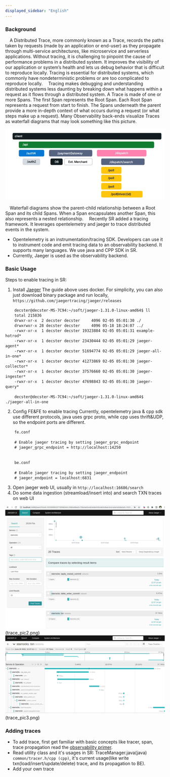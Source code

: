 ```yaml
---
displayed_sidebar: "English"
---
```


### Background

&emsp;A Distributed Trace, more commonly known as a Trace, records the paths taken by requests (made by an application or end-user) as they propagate through multi-service architectures, like microservice and serverless applications. Without tracing, it is challenging to pinpoint the cause of performance problems in a distributed system. It improves the visibility of our application or system’s health and lets us debug behavior that is difficult to reproduce locally. Tracing is essential for distributed systems, which commonly have nondeterministic problems or are too complicated to reproduce locally.
&emsp;Tracing makes debugging and understanding distributed systems less daunting by breaking down what happens within a request as it flows through a distributed system. A Trace is made of one or more Spans. The first Span represents the Root Span. Each Root Span represents a request from start to finish. The Spans underneath the parent provide a more in-depth context of what occurs during a request (or what steps make up a request). Many Observability back-ends visualize Traces as waterfall diagrams that may look something like this picture.

![trace_pic1](../../assets/trace_pic1.png)

&emsp;Waterfall diagrams show the parent-child relationship between a Root Span and its child Spans. When a Span encapsulates another Span, this also represents a nested relationship.
&emsp;Recently SR added a tracing framework. It leverages opentelemetry and jaeger to trace distributed events in the system.

*   Opentelemetry is an instrumentation/tracing SDK. Developers can use it to instrument code and emit tracing data to an observability backend. It supports many languages. We use java and CPP SDK in SR.
*   Currently, Jaeger is used as the observability backend.

### Basic Usage

Steps to enable tracing in SR:

1.  Install [Jaeger](https://www.jaegertracing.io/docs/1.31/getting-started)
    The guide above uses docker. For simplicity, you can also just download binary package and run locally, `https://github.com/jaegertracing/jaeger/releases`

```
    decster@decster-MS-7C94:~/soft/jaeger-1.31.0-linux-amd64$ ll
    total 215836
    drwxr-xr-x  2 decster decster     4096 02-05 05:01:30 ./
    drwxrwxr-x 28 decster decster     4096 05-18 18:24:07 ../
    -rwxr-xr-x  1 decster decster 19323884 02-05 05:01:31 example-hotrod*
    -rwxr-xr-x  1 decster decster 23430444 02-05 05:01:29 jaeger-agent*
    -rwxr-xr-x  1 decster decster 51694774 02-05 05:01:29 jaeger-all-in-one*
    -rwxr-xr-x  1 decster decster 41273869 02-05 05:01:30 jaeger-collector*
    -rwxr-xr-x  1 decster decster 37576660 02-05 05:01:30 jaeger-ingester*
    -rwxr-xr-x  1 decster decster 47698843 02-05 05:01:30 jaeger-query*

    decster@decster-MS-7C94:~/soft/jaeger-1.31.0-linux-amd64$ ./jaeger-all-in-one 
```

2.  Config FE\&FE to enable tracing
    Currently, opentelemetry java & cpp sdk use different protocols, java uses grpc proto, while cpp uses thrift\&UDP, so the endpoint ports are different.

```
    fe.conf

    # Enable jaeger tracing by setting jaeger_grpc_endpoint
    # jaeger_grpc_endpoint = http://localhost:14250


    be.conf

    # Enable jaeger tracing by setting jaeger_endpoint
    # jaeger_endpoint = localhost:6831
```

3.  Open jaeger web UI, usually in `http://localhost:16686/search`
4.  Do some data ingestion (streamload\/insert into) and search TXN traces on web UI

![trace_pic2.png](../../assets/trace_pic2.png)(trace_pic2.png) 
![trace_pic3.png](../../assets/trace_pic3.png)(trace_pic3.png) 

### Adding traces

*   To add trace, first get familiar with basic concepts like tracer, span, trace propagation read the [observability primer](https://opentelemetry.io/docs/concepts/observability-primer).
*   Read utility class and it's usages in SR: TraceManager.java(java) `common/tracer.h/cpp (cpp)`, it's current usage(like write txn(load\/insert\/update\/delete) trace, and its propagation to BE).
*   Add your own trace
